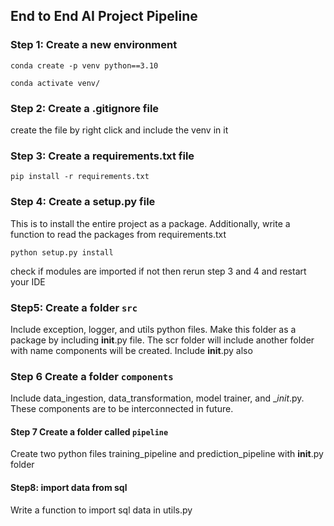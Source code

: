 ## End to End AI Project Pipeline

### Step 1: Create a new environment

```
conda create -p venv python==3.10

conda activate venv/
```
### Step 2: Create a .gitignore file
create the file by right click and include the venv in it


### Step 3: Create a requirements.txt file 
```
pip install -r requirements.txt
```

### Step 4: Create a setup.py file 
This is to install the entire project as a package. Additionally, write a function to read the packages from requirements.txt
```
python setup.py install
```
check if modules are imported if not then rerun step 3 and 4 and restart your IDE

### Step5: Create a folder `src` 
Include exception, logger, and utils python files. Make this folder as a package by including __init__.py file. The scr folder will include another folder with name components will be created. Include __init__.py also 

### Step 6 Create a folder `components`
Include data_ingestion, data_transformation, model trainer, and __init_.py. These components are to be interconnected in future. 

#### Step 7 Create a folder called `pipeline`
Create two python files training_pipeline and prediction_pipeline with __init__.py folder


#### Step8: import data from sql
Write a function to import sql data in utils.py